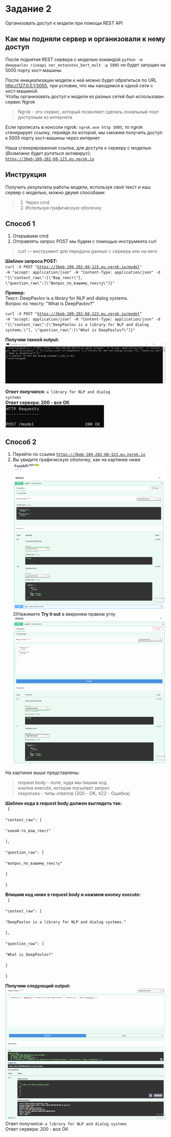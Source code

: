 # Задание 2
Организовать доступ к модели при помощи REST API    

## Как мы подняли сервер и организовали к нему доступ
После поднятия REST сервера с моделью командой <code>python -m deeppavlov riseapi ner_ontonotes_bert_mult -p 5005</code> он будет запущен на 5005 порту хост-машины.

После инициализации модели к ней можно будет обратиться по URL http://127.0.0.1:5005, при условии, что мы находимся в одной сети с хост-машиной.  
Чтобы организовать доступ к модели из разных сетей был использован сервис Ngrok

>Ngrok - это сервис, который позволяет сделать локальный порт доступным из интернета 

Если прописать в консоли ngrok:  <code>ngrok.exe http 5005</code>, то ngrok сгенерирует ссылку, перейдя по которой, мы сможем получить доступ к 5005 порту хост-машины через интернет  

Наша сгенерированная ссылка, для доступа к серверу с моделью (<em>Возможно будет ругаться антивирус</em>):  
<code>https://3beb-109-202-60-123.eu.ngrok.io</code>  

## Инструкция
Получить результаты работы модели, используя свой текст и наш сервер с моделью, можно двумя способами:
> 1) Через cmd 
> 2) Используя графическую оболочку   

## Способ 1  
1) Открываем cmd  
2) Отправлять запрос POST мы будем с помощью инструмента curl  
>curl — инструмент для передачи данных с сервера или на него  

**Шаблон запроса POST:**   
<code>curl -X POST "https://3beb-109-202-60-123.eu.ngrok.io/model" -H "accept: application/json" -H "Content-Type: application/json" 
-d "{\\"context_raw\\":[\\"Ваш_текст\\"], \\"question_raw\\":[\\"Вопрос_по_вашему_тексту\\"]}"</code> 
  
 **Пример:**  
Текст: DeepPavlov is a library for NLP and dialog systems.  
Вопрос по тексту: "What is DeepPavlov?"  
  
<code>curl -X POST "https://3beb-109-202-60-123.eu.ngrok.io/model" -H "accept: application/json" -H "Content-Type: application/json" -d "{\\"context_raw\\":[\\"DeepPavlov is a library for NLP and dialog systems.\\"], \\"question_raw\\":[\\"What is DeepPavlov?\\"]}"</code>  
  
**Получим таккой output:**  
![image info](https://github.com/MyasnikovAndrey/deeppavlov-task2/blob/main/pictures/output.png) 
  
**Ответ получился:** <code>a library for NLP and dialog systems</code>  
**Ответ сервера: 200 - все ОК**  
![image info](https://github.com/MyasnikovAndrey/deeppavlov-task2/blob/main/pictures/server_req.png)
  
## Способ 2  
1) Перейти по ссылке <code>https://3beb-109-202-60-123.eu.ngrok.io</code>  
2) Вы увидите графическую оболочку, как на картинке ниже  
![image info](https://github.com/MyasnikovAndrey/deeppavlov-task2/blob/main/pictures/1.png)  
3)Нажимите **Try it out** в вверхнем правом углу  
![image info](https://github.com/MyasnikovAndrey/deeppavlov-task2/blob/main/pictures/2.png)  
  
На картинке выше представлены:
> request body - поле, куда мы пишим код  
> кнопка execute, которая посылает запрос  
> responses - типы ответов (200 - OK, 422 - Ошибка)  

**Шаблон кода в request body должен выглядеть так:**   
<code> {  
  "context_raw": [  
    "какой-то_ваш_текст"  
  ],  
  "question_raw": [  
    "вопрос_по_вашему_тексту"  
  ]  
}</code>   
  
**Впишим код ниже в request body и нажмем кнопку execute:**   
<code> {  
  "context_raw": [  
    "DeepPavlov is a library for NLP and dialog systems."  
  ],  
  "question_raw": [  
    "What is DeepPavlov?"  
  ]  
}</code>   

**Получим следующий output:**   
![image info](https://github.com/MyasnikovAndrey/deeppavlov-task2/blob/main/pictures/3.png)  
Ответ получился: <code>a library for NLP and dialog systems</code>  
Ответ сервера: 200 - все ОК
